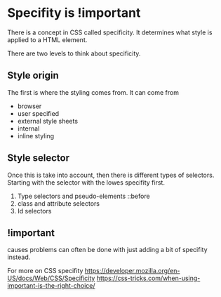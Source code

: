# Specifity is !important

There is a concept in CSS called specificity. It determines what style is applied to a HTML element.

There are two levels to think about specificity.

## Style origin
The first is where the styling comes from. 
It can come from 
- browser
- user specified
- external style sheets
- internal 
- inline styling

## Style selector
Once this is take into account, then there is different types of selectors.
Starting with the selector with the lowes specifity first.
1. Type selectors and pseudo-elements ::before
2. class and attribute selectors
3. Id selectors

## !important
causes problems
can often be done with just adding a bit of specifity instead.


For more on CSS specifity
https://developer.mozilla.org/en-US/docs/Web/CSS/Specificity
https://css-tricks.com/when-using-important-is-the-right-choice/
